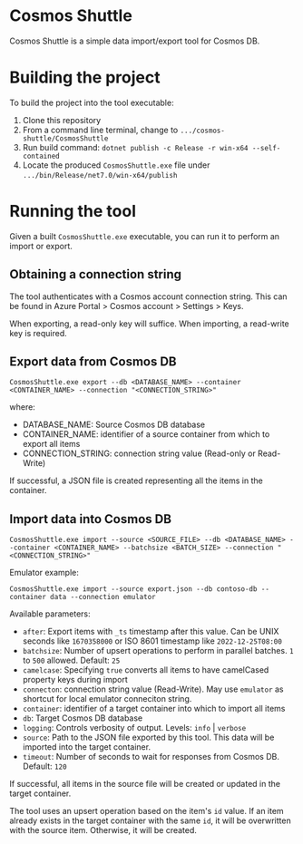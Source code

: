 # Cosmos Shuttle

Cosmos Shuttle is a simple data import/export tool for Cosmos DB.

# Building the project

To build the project into the tool executable:

1. Clone this repository
2. From a command line terminal, change to `.../cosmos-shuttle/CosmosShuttle`
3. Run build command: `dotnet publish -c Release -r win-x64 --self-contained`
4. Locate the produced `CosmosShuttle.exe` file under `.../bin/Release/net7.0/win-x64/publish`


# Running the tool

Given a built `CosmosShuttle.exe` executable, you can run it to perform an import or export.

## Obtaining a connection string

The tool authenticates with a Cosmos account connection string. This can be found in Azure Portal > Cosmos account > Settings > Keys. 

When exporting, a read-only key will suffice. When importing, a read-write key is required.

## Export data from Cosmos DB

`CosmosShuttle.exe export --db <DATABASE_NAME> --container <CONTAINER_NAME> --connection "<CONNECTION_STRING>"`

where:

- DATABASE_NAME: Source Cosmos DB database
- CONTAINER_NAME: identifier of a source container from which to export all items
- CONNECTION_STRING: connection string value (Read-only or Read-Write)

If successful, a JSON file is created representing all the items in the container.

## Import data into Cosmos DB

`CosmosShuttle.exe import --source <SOURCE_FILE> --db <DATABASE_NAME> --container <CONTAINER_NAME> --batchsize <BATCH_SIZE> --connection "<CONNECTION_STRING>"`

Emulator example:

`CosmosShuttle.exe import --source export.json --db contoso-db --container data --connection emulator`

Available parameters:

- `after`: Export items with `_ts` timestamp after this value. Can be UNIX seconds like `1670358000` or ISO 8601 timestamp like `2022-12-25T08:00` 
- `batchsize`: Number of upsert operations to perform in parallel batches. `1` to `500` allowed. Default: `25`
- `camelcase`: Specifying `true` converts all items to have camelCased property keys during import
- `connecton`: connection string value (Read-Write). May use `emulator` as shortcut for local emulator conneciton string. 
- `container`: identifier of a target container into which to import all items
- `db`: Target Cosmos DB database
- `logging`: Controls verbosity of output. Levels: `info` | `verbose`
- `source`: Path to the JSON file exported by this tool. This data will be imported into the target container.
- `timeout`: Number of seconds to wait for responses from Cosmos DB. Default: `120`

If successful, all items in the source file will be created or updated in the target container.

The tool uses an upsert operation based on the item's `id` value. If an item already exists in the target container with the same `id`, it will be overwritten with the source item. Otherwise, it will be created.
